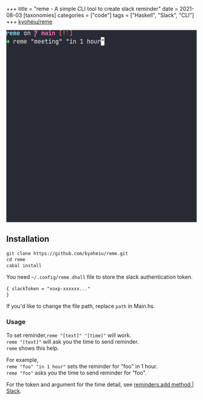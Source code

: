 +++
title = "reme - A simple CLI tool to create slack reminder"
date = 2021-08-03
[taxonomies]
categories = ["code"]
tags = ["Haskell", "Slack", "CLI"]
+++
[kyoheiu/reme](https://github.com/kyoheiu/reme)

![gif](sample.gif)

## Installation
```
git clone https://github.com/kyoheiu/reme.git
cd reme
cabal install
```

You need `~/.config/reme.dhall` file to store the slack authentication token.

```dhall
{ slackToken = "xoxp-xxxxxx..."
}
```

If you'd like to change the file path, replace `path` in Main.hs.

### Usage
To set reminder,`reme "[text]" "[time]"` will work.  
`reme "[text]"` will ask you the time to send reminder.  
`reme` shows this help.

For example,  
`reme "foo" "in 1 hour"` sets the reminder for "foo" in 1 hour.  
`reme "foo"` asks you the time to send reminder for "foo".

For the token and argument for the time detail, see [reminders.add method | Slack](https://api.slack.com/methods/reminders.add).
